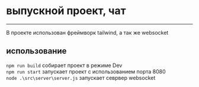 # выпускной проект, чат
____
В проекте использован фреймворк tailwind, а так же websocket
## использование
`npm run build` собирает проект в режиме Dev <br>
`npm run start` запускает проект с использованием порта 8080 <br>
`node .\src\server\server.js` запускает севрвер websocket
